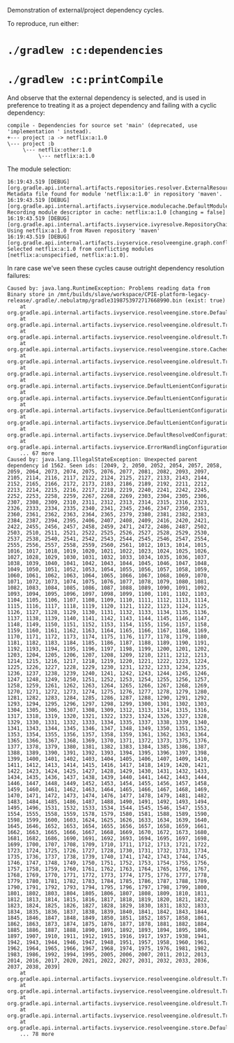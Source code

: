Demonstration of external/project dependency cycles.

To reproduce, run either:

# `./gradlew :c:dependencies`
# `./gradlew :c:printCompile`

And observe that the external dependency is selected, and is used in preference to treating it as a project dependency and failing with a cyclic dependency:

	compile - Dependencies for source set 'main' (deprecated, use 'implementation ' instead).
	+--- project :a -> netflix:a:1.0
	\--- project :b
	     \--- netflix:other:1.0
	          \--- netflix:a:1.0

The module selection:

	16:19:43.519 [DEBUG] [org.gradle.api.internal.artifacts.repositories.resolver.ExternalResourceResolver] Metadata file found for module 'netflix:a:1.0' in repository 'maven'.
	16:19:43.519 [DEBUG] [org.gradle.api.internal.artifacts.ivyservice.modulecache.DefaultModuleMetadataCache] Recording module descriptor in cache: netflix:a:1.0 [changing = false]
	16:19:43.519 [DEBUG] [org.gradle.api.internal.artifacts.ivyservice.ivyresolve.RepositoryChainComponentMetaDataResolver] Using netflix:a:1.0 from Maven repository 'maven'
	16:19:43.519 [DEBUG] [org.gradle.api.internal.artifacts.ivyservice.resolveengine.graph.conflicts.DefaultConflictHandler] Selected netflix:a:1.0 from conflicting modules [netflix:a:unspecified, netflix:a:1.0].

In rare case we've seen these cycles cause outright dependency resolution failures:

	Caused by: java.lang.RuntimeException: Problems reading data from Binary store in /mnt/builds/slave/workspace/CPIE-platform-legacy-release/.gradle/.nebulatmp/gradle3198753972717668990.bin (exist: true)
		at org.gradle.api.internal.artifacts.ivyservice.resolveengine.store.DefaultBinaryStore$SimpleBinaryData.read(DefaultBinaryStore.java:129)
		at org.gradle.api.internal.artifacts.ivyservice.resolveengine.oldresult.TransientConfigurationResultsBuilder$6.create(TransientConfigurationResultsBuilder.java:133)
		at org.gradle.api.internal.artifacts.ivyservice.resolveengine.oldresult.TransientConfigurationResultsBuilder$6.create(TransientConfigurationResultsBuilder.java:130)
		at org.gradle.api.internal.artifacts.ivyservice.resolveengine.store.CachedStoreFactory$SimpleStore.load(CachedStoreFactory.java:97)
		at org.gradle.api.internal.artifacts.ivyservice.resolveengine.oldresult.TransientConfigurationResultsBuilder.load(TransientConfigurationResultsBuilder.java:130)
		at org.gradle.api.internal.artifacts.ivyservice.resolveengine.oldresult.TransientConfigurationResultsLoader.create(TransientConfigurationResultsLoader.java:34)
		at org.gradle.api.internal.artifacts.ivyservice.DefaultLenientConfiguration.loadTransientGraphResults(DefaultLenientConfiguration.java:160)
		at org.gradle.api.internal.artifacts.ivyservice.DefaultLenientConfiguration.getFirstLevelNodes(DefaultLenientConfiguration.java:173)
		at org.gradle.api.internal.artifacts.ivyservice.DefaultLenientConfiguration.getFirstLevelModuleDependencies(DefaultLenientConfiguration.java:165)
		at org.gradle.api.internal.artifacts.ivyservice.DefaultLenientConfiguration.getFirstLevelModuleDependencies(DefaultLenientConfiguration.java:282)
		at org.gradle.api.internal.artifacts.ivyservice.DefaultResolvedConfiguration.getFirstLevelModuleDependencies(DefaultResolvedConfiguration.java:67)
		at org.gradle.api.internal.artifacts.ivyservice.ErrorHandlingConfigurationResolver$ErrorHandlingResolvedConfiguration.getFirstLevelModuleDependencies(ErrorHandlingConfigurationResolver.java:280)
		... 67 more
	Caused by: java.lang.IllegalStateException: Unexpected parent dependency id 1562. Seen ids: [2049, 2, 2050, 2052, 2054, 2057, 2058, 2059, 2064, 2073, 2074, 2075, 2076, 2077, 2081, 2082, 2093, 2097, 2105, 2114, 2116, 2117, 2122, 2124, 2125, 2127, 2133, 2143, 2144, 2152, 2165, 2166, 2172, 2173, 2183, 2186, 2189, 2192, 2211, 2212, 2213, 2214, 2215, 2216, 2217, 2218, 2219, 2240, 2241, 2242, 2245, 2252, 2253, 2258, 2259, 2267, 2268, 2269, 2303, 2304, 2305, 2306, 2307, 2308, 2309, 2310, 2311, 2312, 2313, 2314, 2315, 2316, 2323, 2326, 2333, 2334, 2335, 2340, 2341, 2345, 2346, 2347, 2350, 2351, 2360, 2361, 2362, 2363, 2364, 2365, 2379, 2380, 2381, 2382, 2383, 2384, 2387, 2394, 2395, 2406, 2407, 2408, 2409, 2416, 2420, 2421, 2422, 2455, 2456, 2457, 2458, 2459, 2471, 2472, 2486, 2487, 2502, 2503, 2510, 2511, 2521, 2522, 2525, 2526, 2527, 2528, 2529, 2530, 2537, 2538, 2540, 2541, 2542, 2543, 2544, 2545, 2546, 2547, 2554, 2555, 2556, 2557, 2558, 2559, 2560, 2561, 1012, 1013, 1014, 1015, 1016, 1017, 1018, 1019, 1020, 1021, 1022, 1023, 1024, 1025, 1026, 1027, 1028, 1029, 1030, 1031, 1032, 1033, 1034, 1035, 1036, 1037, 1038, 1039, 1040, 1041, 1042, 1043, 1044, 1045, 1046, 1047, 1048, 1049, 1050, 1051, 1052, 1053, 1054, 1055, 1056, 1057, 1058, 1059, 1060, 1061, 1062, 1063, 1064, 1065, 1066, 1067, 1068, 1069, 1070, 1071, 1072, 1073, 1074, 1075, 1076, 1077, 1078, 1079, 1080, 1081, 1082, 1083, 1084, 1085, 1086, 1087, 1088, 1089, 1090, 1091, 1092, 1093, 1094, 1095, 1096, 1097, 1098, 1099, 1100, 1101, 1102, 1103, 1104, 1105, 1106, 1107, 1108, 1109, 1110, 1111, 1112, 1113, 1114, 1115, 1116, 1117, 1118, 1119, 1120, 1121, 1122, 1123, 1124, 1125, 1126, 1127, 1128, 1129, 1130, 1131, 1132, 1133, 1134, 1135, 1136, 1137, 1138, 1139, 1140, 1141, 1142, 1143, 1144, 1145, 1146, 1147, 1148, 1149, 1150, 1151, 1152, 1153, 1154, 1155, 1156, 1157, 1158, 1159, 1160, 1161, 1162, 1163, 1164, 1165, 1166, 1167, 1168, 1169, 1170, 1171, 1172, 1173, 1174, 1175, 1176, 1177, 1178, 1179, 1180, 1181, 1182, 1183, 1184, 1185, 1186, 1187, 1188, 1189, 1190, 1191, 1192, 1193, 1194, 1195, 1196, 1197, 1198, 1199, 1200, 1201, 1202, 1203, 1204, 1205, 1206, 1207, 1208, 1209, 1210, 1211, 1212, 1213, 1214, 1215, 1216, 1217, 1218, 1219, 1220, 1221, 1222, 1223, 1224, 1225, 1226, 1227, 1228, 1229, 1230, 1231, 1232, 1233, 1234, 1235, 1236, 1237, 1238, 1239, 1240, 1241, 1242, 1243, 1244, 1245, 1246, 1247, 1248, 1249, 1250, 1251, 1252, 1253, 1254, 1255, 1256, 1257, 1258, 1259, 1261, 1262, 1263, 1264, 1265, 1266, 1267, 1268, 1269, 1270, 1271, 1272, 1273, 1274, 1275, 1276, 1277, 1278, 1279, 1280, 1281, 1282, 1283, 1284, 1285, 1286, 1287, 1288, 1290, 1291, 1292, 1293, 1294, 1295, 1296, 1297, 1298, 1299, 1300, 1301, 1302, 1303, 1304, 1305, 1306, 1307, 1308, 1309, 1312, 1313, 1314, 1315, 1316, 1317, 1318, 1319, 1320, 1321, 1322, 1323, 1324, 1326, 1327, 1328, 1329, 1330, 1331, 1332, 1333, 1334, 1335, 1337, 1338, 1339, 1340, 1341, 1343, 1344, 1345, 1346, 1347, 1348, 1349, 1350, 1351, 1352, 1353, 1354, 1355, 1356, 1357, 1358, 1359, 1361, 1362, 1363, 1364, 1365, 1366, 1367, 1368, 1369, 1370, 1371, 1372, 1373, 1375, 1376, 1377, 1378, 1379, 1380, 1381, 1382, 1383, 1384, 1385, 1386, 1387, 1388, 1389, 1390, 1391, 1392, 1393, 1394, 1395, 1396, 1397, 1398, 1399, 1400, 1401, 1402, 1403, 1404, 1405, 1406, 1407, 1409, 1410, 1411, 1412, 1413, 1414, 1415, 1416, 1417, 1418, 1419, 1420, 1421, 1422, 1423, 1424, 1425, 1427, 1428, 1429, 1430, 1431, 1432, 1433, 1434, 1435, 1436, 1437, 1438, 1439, 1440, 1441, 1442, 1443, 1444, 1446, 1447, 1448, 1449, 1452, 1453, 1454, 1455, 1456, 1457, 1458, 1459, 1460, 1461, 1462, 1463, 1464, 1465, 1466, 1467, 1468, 1469, 1470, 1471, 1472, 1473, 1474, 1476, 1477, 1478, 1479, 1481, 1482, 1483, 1484, 1485, 1486, 1487, 1488, 1490, 1491, 1492, 1493, 1494, 1495, 1496, 1531, 1532, 1533, 1534, 1544, 1545, 1546, 1547, 1553, 1554, 1555, 1558, 1559, 1578, 1579, 1580, 1581, 1588, 1589, 1590, 1598, 1599, 1600, 1603, 1624, 1625, 1626, 1633, 1634, 1639, 1640, 1645, 1646, 1652, 1653, 1654, 1655, 1656, 1657, 1658, 1659, 1661, 1662, 1663, 1665, 1666, 1667, 1668, 1669, 1670, 1672, 1673, 1680, 1681, 1682, 1686, 1690, 1691, 1692, 1693, 1694, 1695, 1697, 1698, 1699, 1700, 1707, 1708, 1709, 1710, 1711, 1712, 1713, 1721, 1722, 1723, 1724, 1725, 1726, 1727, 1728, 1730, 1731, 1732, 1733, 1734, 1735, 1736, 1737, 1738, 1739, 1740, 1741, 1742, 1743, 1744, 1745, 1746, 1747, 1748, 1749, 1750, 1751, 1752, 1753, 1754, 1755, 1756, 1757, 1758, 1759, 1760, 1761, 1762, 1763, 1764, 1765, 1766, 1767, 1768, 1769, 1770, 1771, 1772, 1773, 1774, 1775, 1776, 1777, 1778, 1779, 1780, 1781, 1782, 1783, 1784, 1785, 1786, 1787, 1788, 1789, 1790, 1791, 1792, 1793, 1794, 1795, 1796, 1797, 1798, 1799, 1800, 1801, 1802, 1803, 1804, 1805, 1806, 1807, 1808, 1809, 1810, 1811, 1812, 1813, 1814, 1815, 1816, 1817, 1818, 1819, 1820, 1821, 1822, 1823, 1824, 1825, 1826, 1827, 1828, 1829, 1830, 1831, 1832, 1833, 1834, 1835, 1836, 1837, 1838, 1839, 1840, 1841, 1842, 1843, 1844, 1845, 1846, 1847, 1848, 1849, 1850, 1851, 1852, 1857, 1858, 1861, 1862, 1863, 1873, 1874, 1875, 1876, 1877, 1878, 1881, 1882, 1884, 1885, 1886, 1887, 1888, 1890, 1891, 1892, 1893, 1894, 1895, 1896, 1897, 1907, 1910, 1911, 1912, 1915, 1916, 1917, 1937, 1938, 1941, 1942, 1943, 1944, 1946, 1947, 1948, 1951, 1957, 1958, 1960, 1961, 1962, 1964, 1965, 1966, 1967, 1968, 1974, 1975, 1976, 1981, 1982, 1983, 1986, 1992, 1994, 1995, 2005, 2006, 2007, 2011, 2012, 2013, 2014, 2016, 2017, 2020, 2021, 2022, 2027, 2031, 2032, 2033, 2036, 2037, 2038, 2039]
		at org.gradle.api.internal.artifacts.ivyservice.resolveengine.oldresult.TransientConfigurationResultsBuilder.deserialize(TransientConfigurationResultsBuilder.java:192)
		at org.gradle.api.internal.artifacts.ivyservice.resolveengine.oldresult.TransientConfigurationResultsBuilder.access$200(TransientConfigurationResultsBuilder.java:49)
		at org.gradle.api.internal.artifacts.ivyservice.resolveengine.oldresult.TransientConfigurationResultsBuilder$6$1.read(TransientConfigurationResultsBuilder.java:135)
		at org.gradle.api.internal.artifacts.ivyservice.resolveengine.oldresult.TransientConfigurationResultsBuilder$6$1.read(TransientConfigurationResultsBuilder.java:133)
		at org.gradle.api.internal.artifacts.ivyservice.resolveengine.store.DefaultBinaryStore$SimpleBinaryData.read(DefaultBinaryStore.java:127)
		... 78 more

